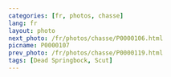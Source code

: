 ```yaml
---
categories: [fr, photos, chasse]
lang: fr
layout: photo
next_photo: /fr/photos/chasse/P0000106.html
picname: P0000107
prev_photo: /fr/photos/chasse/P0000119.html
tags: [Dead Springbock, Scut]
---
```

